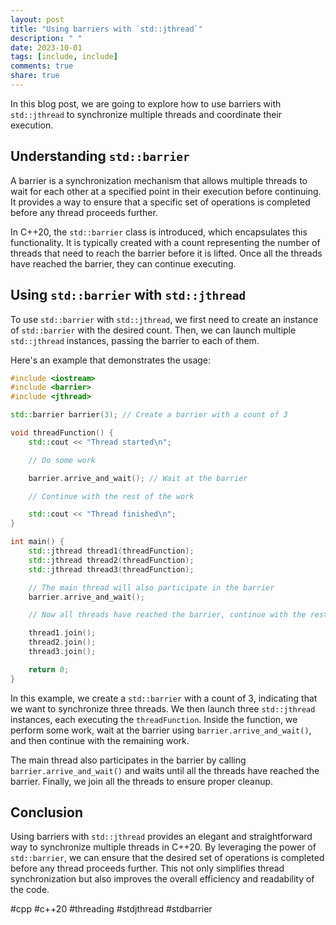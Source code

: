 ```yaml
---
layout: post
title: "Using barriers with `std::jthread`"
description: " "
date: 2023-10-01
tags: [include, include]
comments: true
share: true
---
```


In this blog post, we are going to explore how to use barriers with `std::jthread` to synchronize multiple threads and coordinate their execution.

## Understanding `std::barrier`

A barrier is a synchronization mechanism that allows multiple threads to wait for each other at a specified point in their execution before continuing. It provides a way to ensure that a specific set of operations is completed before any thread proceeds further.

In C++20, the `std::barrier` class is introduced, which encapsulates this functionality. It is typically created with a count representing the number of threads that need to reach the barrier before it is lifted. Once all the threads have reached the barrier, they can continue executing.

## Using `std::barrier` with `std::jthread`

To use `std::barrier` with `std::jthread`, we first need to create an instance of `std::barrier` with the desired count. Then, we can launch multiple `std::jthread` instances, passing the barrier to each of them.

Here's an example that demonstrates the usage:

```cpp
#include <iostream>
#include <barrier>
#include <jthread>

std::barrier barrier(3); // Create a barrier with a count of 3

void threadFunction() {
    std::cout << "Thread started\n";

    // Do some work

    barrier.arrive_and_wait(); // Wait at the barrier

    // Continue with the rest of the work

    std::cout << "Thread finished\n";
}

int main() {
    std::jthread thread1(threadFunction);
    std::jthread thread2(threadFunction);
    std::jthread thread3(threadFunction);

    // The main thread will also participate in the barrier
    barrier.arrive_and_wait();

    // Now all threads have reached the barrier, continue with the rest of the work

    thread1.join();
    thread2.join();
    thread3.join();

    return 0;
}
```

In this example, we create a `std::barrier` with a count of 3, indicating that we want to synchronize three threads. We then launch three `std::jthread` instances, each executing the `threadFunction`. Inside the function, we perform some work, wait at the barrier using `barrier.arrive_and_wait()`, and then continue with the remaining work.

The main thread also participates in the barrier by calling `barrier.arrive_and_wait()` and waits until all the threads have reached the barrier. Finally, we join all the threads to ensure proper cleanup.

## Conclusion

Using barriers with `std::jthread` provides an elegant and straightforward way to synchronize multiple threads in C++20. By leveraging the power of `std::barrier`, we can ensure that the desired set of operations is completed before any thread proceeds further. This not only simplifies thread synchronization but also improves the overall efficiency and readability of the code.

#cpp #c++20 #threading #stdjthread #stdbarrier